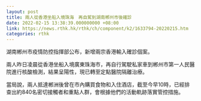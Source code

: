 ```yaml
---
layout: post
title: 兩人從香港坐船入境珠海　再自駕到湖南郴州市後確診
date: 2022-02-15 13:38:39.000000000 +08:00
link: https://news.rthk.hk/rthk/ch/component/k2/1633794-20220215.htm
categories: rthk
---
```


湖南郴州市疫情防控指揮部公布，新增兩宗香港輸入確診個案。

兩人昨日凌晨從香港坐船入境廣東珠海市，再自行駕駛私家車到郴州市第一人民醫院進行核酸檢測，結果呈陽性，現已轉至定點醫院隔離治療。

當局說，兩人抵達郴洲後曾在市內購買食物和入住酒店，截至今早10時，已經排查出約840名密切接觸者和重點人群，會根據他們的活動軌跡落實管控措施。
